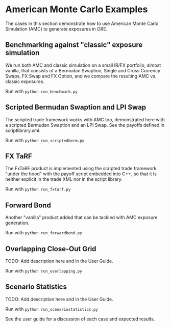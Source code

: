 # American Monte Carlo Examples

The cases in this section demonstrate how to use American Monte Carlo Simulation (AMC)
to generate exposures in ORE.

## Benchmarking against "classic" exposure simulation

We run both AMC and classic simulation on a small IR/FX portfolio, almost vanilla, that
consists of a Bermudan Swaption, Single and Cross Currency Swaps, FX Swap and FX Option,
and we compare the resulting AMC vs. classic exposures.

Run with <code>python run_benchmark.py</code>

## Scripted Bermudan Swaption and LPI Swap

The scripted trade framework works with AMC too, demonstrated here with a scripted Bermudan Swaption
and an LPI Swap. See the payoffs defined in scriptlibrary.xml. 

Run with <code>python run_scriptedberm.py</code>

## FX TaRF

The FxTaRF product is implemented using the scripted trade framework "under the hood" with the payoff script
embedded into C++, so that it is neither explicit in the trade XML nor in the script library.

Run with <code>python run_fxtarf.py</code>

## Forward Bond

Another "vanilla" product added that can be tackled with AMC exposure generation.

Run with <code>python run_forwardbond.py</code>

## Overlapping Close-Out Grid

TODO: Add description here and in the User Guide.

Run with <code>python run_overlapping.py</code>

## Scenario Statistics

TODO: Add description here and in the User Guide.

Run with <code>python run_scenariostatistics.py</code>

See the user guide for a discussion of each case and expected results.

